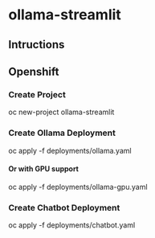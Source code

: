 # ollama-streamlit


## Intructions

## Openshift
### Create Project
oc new-project ollama-streamlit

### Create Ollama Deployment
oc apply -f deployments/ollama.yaml
#### Or with GPU support
oc apply -f deployments/ollama-gpu.yaml

### Create Chatbot Deployment
oc apply -f deployments/chatbot.yaml



